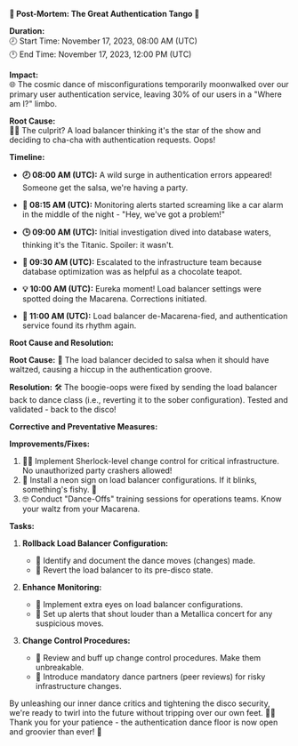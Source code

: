 **🚨 Post-Mortem: The Great Authentication Tango 🚨**

**Duration:**  
🕗 Start Time: November 17, 2023, 08:00 AM (UTC)  
🕛 End Time: November 17, 2023, 12:00 PM (UTC)

**Impact:**  
🌐 The cosmic dance of misconfigurations temporarily moonwalked over our primary user authentication service, leaving 30% of our users in a "Where am I?" limbo.

**Root Cause:**  
🕵️‍♂️ The culprit? A load balancer thinking it's the star of the show and deciding to cha-cha with authentication requests. Oops!

**Timeline:**

- **🕗 08:00 AM (UTC):** A wild surge in authentication errors appeared! Someone get the salsa, we're having a party.

- **🚨 08:15 AM (UTC):** Monitoring alerts started screaming like a car alarm in the middle of the night - "Hey, we've got a problem!"

- **🕒 09:00 AM (UTC):** Initial investigation dived into database waters, thinking it's the Titanic. Spoiler: it wasn't.

- **🤔 09:30 AM (UTC):** Escalated to the infrastructure team because database optimization was as helpful as a chocolate teapot.

- **💡 10:00 AM (UTC):** Eureka moment! Load balancer settings were spotted doing the Macarena. Corrections initiated.

- **🚀 11:00 AM (UTC):** Load balancer de-Macarena-fied, and authentication service found its rhythm again.

**Root Cause and Resolution:**

**Root Cause:**
🧩 The load balancer decided to salsa when it should have waltzed, causing a hiccup in the authentication groove.

**Resolution:**
🛠️ The boogie-oops were fixed by sending the load balancer back to dance class (i.e., reverting it to the sober configuration). Tested and validated - back to the disco!

**Corrective and Preventative Measures:**

**Improvements/Fixes:**
1. 🕵️‍♀️ Implement Sherlock-level change control for critical infrastructure. No unauthorized party crashers allowed!
2. 🚨 Install a neon sign on load balancer configurations. If it blinks, something's fishy. 🐠
3. 🤓 Conduct "Dance-Offs" training sessions for operations teams. Know your waltz from your Macarena.

**Tasks:**
1. **Rollback Load Balancer Configuration:**
   - 📜 Identify and document the dance moves (changes) made.
   - 🔄 Revert the load balancer to its pre-disco state.

2. **Enhance Monitoring:**
   - 👀 Implement extra eyes on load balancer configurations.
   - 🔔 Set up alerts that shout louder than a Metallica concert for any suspicious moves.

3. **Change Control Procedures:**
   - 📝 Review and buff up change control procedures. Make them unbreakable.
   - 👫 Introduce mandatory dance partners (peer reviews) for risky infrastructure changes.

By unleashing our inner dance critics and tightening the disco security, we're ready to twirl into the future without tripping over our own feet. 💃🕺 Thank you for your patience - the authentication dance floor is now open and groovier than ever! 🌟
